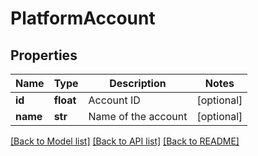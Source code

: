 # PlatformAccount

## Properties
Name | Type | Description | Notes
------------ | ------------- | ------------- | -------------
**id** | **float** | Account ID | [optional] 
**name** | **str** | Name of the account | [optional] 

[[Back to Model list]](../README.md#documentation-for-models) [[Back to API list]](../README.md#documentation-for-api-endpoints) [[Back to README]](../README.md)

